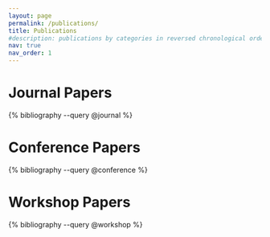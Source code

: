 ```yaml
---
layout: page
permalink: /publications/
title: Publications
#description: publications by categories in reversed chronological order. generated by jekyll-scholar.
nav: true
nav_order: 1
---
```



<div class="publications">

<h1 style="text-align: left;">Journal Papers</h1>
{% bibliography --query @journal %}

<h1 style="text-align: left;">Conference Papers</h1>
{% bibliography --query @conference %}

<h1 style="text-align: left;">Workshop Papers</h1>
{% bibliography --query @workshop %}

</div>





